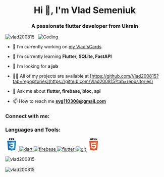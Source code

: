 

<h1 align="center">Hi 👋, I'm Vlad Semeniuk</h1>
<h3 align="center">A passionate flutter developer from Ukrain</h3>
<img align="right" alt="Coding" width="400" src="https://media1.giphy.com/media/v1.Y2lkPTc5MGI3NjExaGxlNW1lZWhteTgyMDJ0NWZzdHFjaWRmN3JpcjlteWw4MmE4aDkxaiZlcD12MV9pbnRlcm5hbF9naWZfYnlfaWQmY3Q9Zw/zOvBKUUEERdNm/giphy.gif">

<p align="left"> <img src="https://komarev.com/ghpvc/?username=vlad200815&label=Profile%20views&color=0e75b6&style=flat" alt="vlad200815" /> </p>

- 🔭 I’m currently working on [my Vlad'sCards](https://github.com/Vlad200815/Vlad-sCards)

- 🌱 I’m currently learning **Flutter, SQLite, FastAPI**

- 🤝 I’m looking for **a job**

- 👨‍💻 All of my projects are available at [https://github.com/Vlad200815?tab=repositories](https://github.com/Vlad200815?tab=repositories)

- 💬 Ask me about **flutter, firebase, bloc, api**

- 📫 How to reach me **svg110308@gmail.com**

<h3 align="left">Connect with me:</h3>
<p align="left">
</p>

<h3 align="left">Languages and Tools:</h3>
<p align="left"> <a href="https://www.w3schools.com/css/" target="_blank" rel="noreferrer"> <img src="https://raw.githubusercontent.com/devicons/devicon/master/icons/css3/css3-original-wordmark.svg" alt="css3" width="40" height="40"/> </a> <a href="https://dart.dev" target="_blank" rel="noreferrer"> <img src="https://www.vectorlogo.zone/logos/dartlang/dartlang-icon.svg" alt="dart" width="40" height="40"/> </a> <a href="https://firebase.google.com/" target="_blank" rel="noreferrer"> <img src="https://www.vectorlogo.zone/logos/firebase/firebase-icon.svg" alt="firebase" width="40" height="40"/> </a> <a href="https://flutter.dev" target="_blank" rel="noreferrer"> <img src="https://www.vectorlogo.zone/logos/flutterio/flutterio-icon.svg" alt="flutter" width="40" height="40"/> </a> <a href="https://git-scm.com/" target="_blank" rel="noreferrer"> <img src="https://www.vectorlogo.zone/logos/git-scm/git-scm-icon.svg" alt="git" width="40" height="40"/> </a> <a href="https://www.w3.org/html/" target="_blank" rel="noreferrer"> <img src="https://raw.githubusercontent.com/devicons/devicon/master/icons/html5/html5-original-wordmark.svg" alt="html5" width="40" height="40"/> </a> </p>

<p><img align="center" src="https://github-readme-stats.vercel.app/api/top-langs?username=vlad200815&show_icons=true&locale=en&layout=compact" alt="vlad200815" /></p>

<p><img align="center" src="https://github-readme-streak-stats.herokuapp.com/?user=vlad200815&" alt="vlad200815" /></p>

